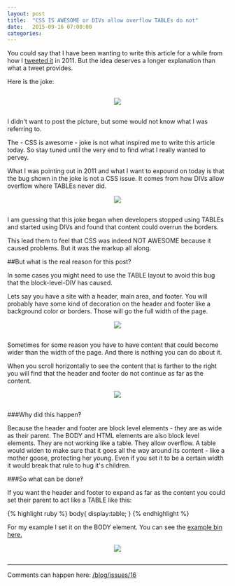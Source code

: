 ```yaml
---
layout: post
title:  "CSS IS AWESOME or DIVs allow overflow TABLEs do not"
date:   2015-09-16 07:00:00
categories:
---
```


You could say that I have been wanting to write this article for a while from how I [tweeted it](https://twitter.com/getsetbro/status/120936678981509120) in 2011. But the idea deserves a longer explanation than what a tweet provides.

Here is the joke:

<a href="http://getsetbro.com/images/divsallowoverflow/cssisawesome.png" style="display:block;text-align:center;padding:15px;">
  <img src="http://getsetbro.com/images/divsallowoverflow/cssisawesome.png"/>
</a>

I didn't want to post the picture, but some would not know what I was referring to.

The - CSS is awesome - joke is not what inspired me to write this article today. So stay tuned until the very end to find what I really wanted to pervey.

What I was pointing out in 2011 and what I want to expound on today is that the bug shown in the joke is not a CSS issue. It comes from how DIVs allow overflow where TABLEs never did.
<a href="http://getsetbro.com/images/divsallowoverflow/cssisawesomerin3d.png" style="display:block;text-align:center;padding:15px;">
  <img src="http://getsetbro.com/images/divsallowoverflow/cssisawesomerin3d.png"/>
</a>

I am guessing that this joke began when developers stopped using TABLEs and started using DIVs and found that content could overrun the borders.

This lead them to feel that CSS was indeed NOT AWESOME because it caused problems. But it was the markup all along.

##But what is the real reason for this post?

In some cases you might need to use the TABLE layout to avoid this bug that the block-level-DIV has caused.

Lets say you have a site with a header, main area, and footer. You will probably have some kind of decoration on the header and footer like a background color or borders. Those will go the full width of the page.
<a href="http://getsetbro.com/images/divsallowoverflow/divlayout1.png" style="display:block;text-align:center;padding:15px;">
  <img src="http://getsetbro.com/images/divsallowoverflow/divlayout1.png"/>
</a>

Sometimes for some reason you have to have content that could become wider than the width of the page. And there is nothing you can do about it.

When you scroll horizontally to see the content that is farther to the right you will find that the header and footer do not continue as far as the content.
<a href="http://getsetbro.com/images/divsallowoverflow/divlayout2.png" style="display:block;text-align:center;padding:15px;">
  <img src="http://getsetbro.com/images/divsallowoverflow/divlayout2.png"/>
</a>

###Why did this happen‽

Because the header and footer are block level elements - they are as wide as their parent. The BODY and HTML elements are also block level elements. They are not working like a table. They allow overflow. A table would widen to make sure that it goes all the way around its content - like a mother goose, protecting her young. Even if you set it to be a certain width it would break that rule to hug it's children.

###So what can be done‽

If you want the header and footer to expand as far as the content you could set their parent to act like a TABLE like this:

{% highlight ruby %}
body{
  display:table;
}
{% endhighlight %}

For my example I set it on the BODY element. You can see the [example bin here.](http://jsbin.com/muyowa/edit?html,css,output)
<a href="http://getsetbro.com/images/divsallowoverflow/cssisawesomewithscroll.png" style="display:block;text-align:center;padding:15px;">
  <img src="http://getsetbro.com/images/divsallowoverflow/cssisawesomewithscroll.png"/>
</a>

---

Comments can happen here: [/blog/issues/16](https://github.com/getsetbro/blog/issues/16)